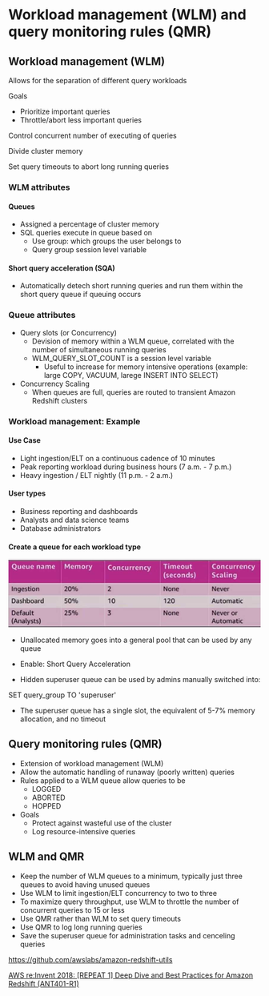 # Workload management (WLM) and query monitoring rules (QMR)

## Workload management (WLM)

Allows for the separation of different query workloads

Goals

- Prioritize important queries
- Throttle/abort less important queries

Control concurrent number of executing of queries

Divide cluster memory

Set query timeouts to abort long running queries

### WLM attributes

#### Queues

- Assigned a percentage of cluster memory
- SQL queries execute in queue based on
    - Use group: which groups the user belongs to
    - Query group session level variable

#### Short query acceleration (SQA)

- Automatically detech short running queries and run them within the short query queue if queuing occurs

### Queue attributes

- Query slots (or Concurrency)
    - Devision of memory within a WLM queue, correlated with the number of simultaneous running queries
    - WLM_QUERY_SLOT_COUNT is a session level variable
        - Useful to increase for memory intensive operations (example: large COPY, VACUUM, larege INSERT INTO SELECT)
- Concurrency Scaling
    - When queues are full, queries are routed to transient Amazon Redshift clusters

### Workload management: Example

#### Use Case

- Light ingestion/ELT on a continuous cadence of 10 minutes
- Peak reporting workload during business hours (7 a.m. - 7 p.m.)
- Heavy ingestion / ELT nightly (11 p.m. - 2 a.m.)

#### User types

- Business reporting and dashboards
- Analysts and data science teams
- Database administrators

#### Create a queue for each workload type

![image](../../media/AWS-Redshift_Deep-dive-Best-practices-image4.jpg)

- Unallocated memory goes into a general pool that can be used by any queue

- Enable: Short Query Acceleration
- Hidden superuser queue can be used by admins manually switched into:

SET query_group TO 'superuser'

- The superuser queue has a single slot, the equivalent of 5-7% memory allocation, and no timeout

## Query monitoring rules (QMR)

- Extension of workload management (WLM)
- Allow the automatic handling of runaway (poorly written) queries
- Rules applied to a WLM queue allow queries to be
    - LOGGED
    - ABORTED
    - HOPPED
- Goals
    - Protect against wasteful use of the cluster
    - Log resource-intensive queries

## WLM and QMR

- Keep the number of WLM queues to a minimum, typically just three queues to avoid having unused queues
- Use WLM to limit ingestion/ELT concurrency to two to three
- To maximize query throughput, use WLM to throttle the number of concurrent queries to 15 or less
- Use QMR rather than WLM to set query timeouts
- Use QMR to log long running queries
- Save the superuser queue for administration tasks and cenceling queries

https://github.com/awslabs/amazon-redshift-utils

[AWS re:Invent 2018: [REPEAT 1] Deep Dive and Best Practices for Amazon Redshift (ANT401-R1)](https://www.youtube.com/watch?v=TJDtQom7SAA)
